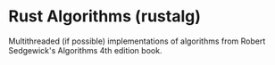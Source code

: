 # Rust Algorithms (rustalg)

Multithreaded (if possible) implementations of algorithms from Robert Sedgewick's Algorithms 4th edition book.
